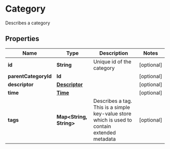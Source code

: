 

# Category

Describes a category

## Properties

| Name | Type | Description | Notes |
|------------ | ------------- | ------------- | -------------|
|**id** | **String** | Unique id of the category |  [optional] |
|**parentCategoryId** | **Id** |  |  [optional] |
|**descriptor** | [**Descriptor**](Descriptor.md) |  |  [optional] |
|**time** | [**Time**](Time.md) |  |  [optional] |
|**tags** | **Map&lt;String, String&gt;** | Describes a tag. This is a simple key-value store which is used to contain extended metadata |  [optional] |




